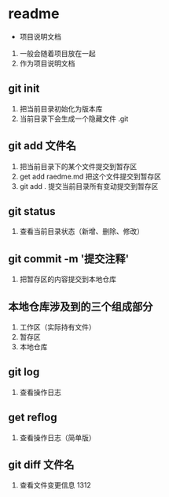 # readme
+ 项目说明文档
1. 一般会随着项目放在一起
2. 作为项目说明文档


## git init
1. 把当前目录初始化为版本库
2. 当前目录下会生成一个隐藏文件 .git

## git add 文件名
1. 把当前目录下的某个文件提交到暂存区
2. get add raedme.md 把这个文件提交到暂存区
3. git add . 提交当前目录所有变动提交到暂存区

## git status
1. 查看当前目录状态（新增、删除、修改）

## git commit -m '提交注释'
1. 把暂存区的内容提交到本地仓库

## 本地仓库涉及到的三个组成部分
1. 工作区（实际持有文件）
2. 暂存区
3. 本地仓库

## git log
1. 查看操作日志

## get reflog
1. 查看操作日志（简单版）

## git diff 文件名
1. 查看文件变更信息
1312
